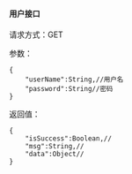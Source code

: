 #### 用户接口

请求方式：GET

参数：

```
{
    "userName":String,//用户名
    "password":String//密码
}
```

返回值：

```
{
    "isSuccess":Boolean,//
    "msg":String,//
    "data":Object//
}
```
